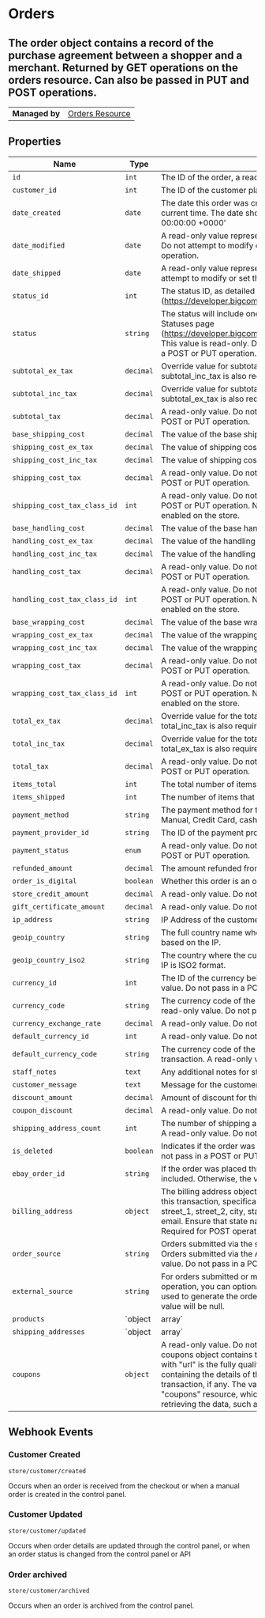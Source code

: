 # Orders

## The order object contains a record of the purchase agreement between a shopper and a merchant. Returned by GET operations on the orders resource. Can also be passed in PUT and POST operations.

|||
|---|---|
| **Managed by** | [Orders Resource](/api/stores/v2/orders)

## Properties

| Name | Type | Description |
| --- | --- | --- |
| `id` | `int` | The ID of the order, a read-only value. Do not pass in PUT or POST. |
| `customer_id` | `int` | The ID of the customer placing the order or 0 if it was a guest order. |
| `date_created` | `date` | The date this order was created, if not specified will default to current time. The date should be in RFC format - 'Tue, 20 Nov 2012 00:00:00 +0000' |
| `date_modified` | `date` | A read-only value representing the last modification of the order. Do not attempt to modify or set this value in a POST or PUT operation. |
| `date_shipped` | `date` | A read-only value representing the date of shipment. Do not attempt to modify or set this value in a POST or PUT operation. |
| `status_id` | `int` | The status ID, as detailed in the Order Statuses page (https://developer.bigcommerce.com/api/stores/v2/order_statuses). |
| `status` | `string` | The status will include one of the string values listed in the Order Statuses page (https://developer.bigcommerce.com/api/stores/v2/order_statuses). This value is read-only. Do not attempt to modify or set this value in a POST or PUT operation. |
| `subtotal_ex_tax` | `decimal` | Override value for subtotal excluding tax. If specified, the field subtotal_inc_tax is also required. |
| `subtotal_inc_tax` | `decimal` | Override value for subtotal including tax. If specified, the field subtotal_ex_tax is also required. |
| `subtotal_tax` | `decimal` | A read-only value. Do not attempt to modify or set this value in a POST or PUT operation. |
| `base_shipping_cost` | `decimal` | The value of the base shipping cost |
| `shipping_cost_ex_tax` | `decimal` | The value of shipping cost excluding tax |
| `shipping_cost_inc_tax` | `decimal` | The value of shipping cost including tax |
| `shipping_cost_tax` | `decimal` | A read-only value. Do not attempt to modify or set this value in a POST or PUT operation. |
| `shipping_cost_tax_class_id` | `int` | A read-only value. Do not attempt to modify or set this value in a POST or PUT operation. NOTE: Value ignored if automatic tax enabled on the store. |
| `base_handling_cost` | `decimal` | The value of the base handling cost |
| `handling_cost_ex_tax` | `decimal` | The value of the handling cost excluding tax |
| `handling_cost_inc_tax` | `decimal` | The value of the handling cost including tax |
| `handling_cost_tax` | `decimal` | A read-only value. Do not attempt to modify or set this value in a POST or PUT operation. |
| `handling_cost_tax_class_id` | `int` | A read-only value. Do not attempt to modify or set this value in a POST or PUT operation. NOTE: Value ignored if automatic tax enabled on the store. |
| `base_wrapping_cost` | `decimal` | The value of the base wrapping cost |
| `wrapping_cost_ex_tax` | `decimal` | The value of the wrapping cost excluding tax |
| `wrapping_cost_inc_tax` | `decimal` | The value of the wrapping cost including tax |
| `wrapping_cost_tax` | `decimal` | A read-only value. Do not attempt to modify or set this value in a POST or PUT operation. |
| `wrapping_cost_tax_class_id` | `int` | A read-only value. Do not attempt to modify or set this value in a POST or PUT operation. NOTE: Value ignored if automatic tax enabled on the store. |
| `total_ex_tax` | `decimal` | Override value for the total, excluding tax. If specified, the field total_inc_tax is also required. |
| `total_inc_tax` | `decimal` | Override value for the total, including tax. If specified, the field total_ex_tax is also required. |
| `total_tax` | `decimal` | A read-only value. Do not attempt to modify or set this value in a POST or PUT operation. |
| `items_total` | `int` | The total number of items in the order. |
| `items_shipped` | `int` | The number of items that has been shipped. |
| `payment_method` | `string` | The payment method for this order. Can be one of the following: Manual, Credit Card, cash, Test Payment Gateway, ... |
| `payment_provider_id` | `string` | The ID of the payment provider if a payment provider was used. |
| `payment_status` | `enum` | A read-only value. Do not attempt to modify or set this value in a POST or PUT operation. |
| `refunded_amount` | `decimal` | The amount refunded from this transaction. |
| `order_is_digital` | `boolean` | Whether this order is an order for digital products. |
| `store_credit_amount` | `decimal` | A read-only value. Do not pass in a POST or PUT. |
| `gift_certificate_amount` | `decimal` | A read-only value. Do not pass in a POST or PUT. |
| `ip_address` | `string` | IP Address of the customer if known. |
| `geoip_country` | `string` | The full country name where the customer made the purchase based on the IP. |
| `geoip_country_iso2` | `string` | The country where the customer made the purchase based on the IP is ISO2 format. |
| `currency_id` | `int` | The ID of the currency being used in this transaction. A read-only value. Do not pass in a POST or PUT. |
| `currency_code` | `string` | The currency code of the currency being used in this transaction. A read-only value. Do not pass in a POST or PUT. |
| `currency_exchange_rate` | `decimal` | A read-only value. Do not pass in a POST or PUT. |
| `default_currency_id` | `int` | A read-only value. Do not pass in a POST or PUT. |
| `default_currency_code` | `string` | The currency code of the default currency for this type of transaction. A read-only value. Do not pass in a POST or PUT. |
| `staff_notes` | `text` | Any additional notes for staff. |
| `customer_message` | `text` | Message for the customer. |
| `discount_amount` | `decimal` | Amount of discount for this transaction. |
| `coupon_discount` | `decimal` | A read-only value. Do not pass in a POST or PUT. |
| `shipping_address_count` | `int` | The number of shipping addresses associated with this transaction. A read-only value. Do not pass in a POST or PUT. |
| `is_deleted` | `boolean` | Indicates if the order was deleted (archived). A read-only value. Do not pass in a POST or PUT. |
| `ebay_order_id` | `string` | If the order was placed through eBay, the eBay order number will be included. Otherwise, the value will be 0. |
| `billing_address` | `object` | The billing address object contains the billing address details for this transaction, specifically: first_name, last_name, company, street_1, street_2, city, state, zip, country, country_iso2, phone, and email. Ensure that state names are spelled out in full, e.g., California. Required for POST operations. |
| `order_source` | `string` | Orders submitted via the store's website will include a "www" value. Orders submitted via the API will be set to "external". A read-only value. Do not pass in a POST or PUT. |
| `external_source` | `string` | For orders submitted or modified via the API, using a PUT or POST operation, you can optionally pass in a value identifying the system used to generate the order. For example, "POS". Otherwise, the value will be null. |
| `products` | `object|array` | Refer to https://developer.bigcommerce.com/api/orders/order/products |
| `shipping_addresses` | `object|array` | For PUT and POST operations, you can optionally pass a "shipping_addresses" object array containing one or more shipping addresses. If you include more than one, only the first will be used as the API does not currently support shipping to more than one address. If you do not pass a shipping address, the billing address will be used. Refer to the "Order Shipping Address" page for the full list of name/value pairs (https://developer.bigcommerce.com/api/objects/v2/order_shipping_address). Not all fields are required. Refer to "Create order" on the Objects resource page for an example of the syntax. For GET and other operations, the shipping_addresses object will consist of two addresses: the URI of a JSON object containing the shipping address details and a context path which provides an alternate means of retrieving the data, such as if you prefer XML. Refer to "List orders" on the Orders resource page for the syntax. |
| `coupons` | `object` | A read-only value. Do not attempt to pass in a PUT or POST. The coupons object contains two name/value pairs. The value paired with "url" is the fully qualified address of the JSON object array containing the details of the coupon(s) associated with this transaction, if any. The value of "resource" is the context path to the "coupons" resource, which represents an alternate means of retrieving the data, such as if you prefer XML. |

## Webhook Events

### Customer Created
```
store/customer/created
```
Occurs when an order is received from the checkout or when a manual order is created in the control panel.


### Customer Updated
```
store/customer/updated
```
Occurs when order details are updated through the control panel, or when an order status is changed from the control panel or API

### Order archived
```
store/customer/archived
```
Occurs when an order is archived from the control panel.

